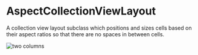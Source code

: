 # AspectCollectionViewLayout

A collection view layout subclass which positions and sizes cells based on their aspect ratios so that there are no spaces in between cells.

![two columns](https://raw.githubusercontent.com/daltonclaybrook/AspectCollectionViewLayout/master/example-content/aspect-collection-view.png)
